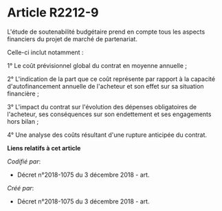 # Article R2212-9

L'étude de soutenabilité budgétaire prend en compte tous les aspects financiers du projet de marché de partenariat.

Celle-ci inclut notamment :

1° Le coût prévisionnel global du contrat en moyenne annuelle ;

2° L'indication de la part que ce coût représente par rapport à la capacité d'autofinancement annuelle de l'acheteur et son
effet sur sa situation financière ;

3° L'impact du contrat sur l'évolution des dépenses obligatoires de l'acheteur, ses conséquences sur son endettement et ses
engagements hors bilan ;

4° Une analyse des coûts résultant d'une rupture anticipée du contrat.

**Liens relatifs à cet article**

_Codifié par_:

  - Décret n°2018-1075 du 3 décembre 2018 - art.

_Créé par_:

  - Décret n°2018-1075 du 3 décembre 2018 - art.
